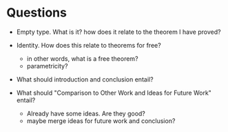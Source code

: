 # Questions

- Empty type. What is it? how does it relate to the theorem I have proved?

- Identity. How does this relate to theorems for free?
  - in other words, what is a free theorem?
  - parametricity?

- What should introduction and conclusion entail?
- What should "Comparison to Other Work and Ideas for Future Work" entail?
  - Already have some ideas. Are they good?
  - maybe merge ideas for future work and conclusion?
